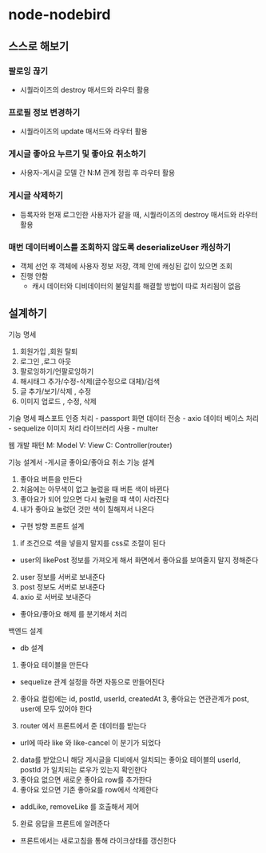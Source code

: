 # node-nodebird

## 스스로 해보기 

### 팔로잉 끊기 
- 시퀄라이즈의 destroy 매서드와 라우터 활용

### 프로필 정보 변경하기 
- 시퀄라이즈의 update 매서드와 라우터 활용

### 게시글 좋아요 누르기 및 좋아요 취소하기 
- 사용자-게시글 모델 간 N:M 관계 정립 후 라우터 활용

### 게시글 삭제하기 
- 등록자와 현재 로그인한 사용자가 같을 때, 시퀄라이즈의 destroy 매서드와 라우터 활용 

### 매번 데이터베이스를 조회하지 않도록 deserializeUser 캐싱하기 
- 객체 선언 후 객체에 사용자 정보 저장, 객체 안에 캐싱된 값이 있으면 조회
- 진행 안함 
  - 캐시 데이터와 디비데이터의 불일치를 해결할 방법이 따로 처리됨이 없음 

## 설계하기

기능 명세
1. 회원가입    ,회원 탈퇴
3. 로그인     ,로그 아웃 
4. 팔로잉하기/언팔로잉하기
5. 해시태그 추가/수정-삭제(글수정으로 대체)/검색 
8. 글 추가/보기/삭제    , 수정
9. 이미지 업로드 , 수정, 삭제

기술 명세
패스포트 인증 처리 - passport
화면 데이터 전송  - axio
데이터 베이스 처리 - sequelize
이미지 처리 라이브러리 사용 - multer

웹 개발 패턴
M: Model
V: View
C: Controller(router)

기능 설계서
-게시글 좋아요/좋아요 취소 기능 설계 

1. 좋아요 버튼을 만든다 
2. 처음에는 아무색이 없고 눌렀을 때 버튼 색이 바뀐다
3. 좋아요가 되어 있으면 다시 눌렀을 때 색이 사라진다 
4. 내가 좋아요 눌렀던 것만 색이 칠해져서 나온다  

- 구현 방향
프론트 설계 
1. if 조건으로 색을 넣을지 말지를 css로 조절이 된다 
- user의 likePost 정보를 가져오게 해서 화면에서 좋아요를 보여줄지 말지 정해준다
2. user 정보를 서버로 보내준다 
3. post 정보도 서버로 보내준다
4. axio 로 서버로 보내준다 
- 좋아요/좋아요 해제 를 분기해서 처리

백엔드 설계
- db 설계
1. 좋아요 테이블을 만든다 
- sequelize 관계 설정을 하면 자동으로 만들어진다
2. 좋아요 컬럼에는 id, postId, userId, createdAt
3, 좋아요는 연관관계가 post, user에 모두 있어야 한다 
 
1. router 에서 프론트에서 준 데이터를 받는다
- url에 따라 like 와 like-cancel 이 분기가 되었다
2. data를 받았으니 해당 게시글을 디비에서 일치되는 
좋아요 테이블의 userId, postId 가 일치되는 로우가 있는지 확인한다
3. 좋아요 없으면 새로운 좋아요 row를 추가한다 
4. 좋아요 있으면 기존 좋아요를 row에서 삭제한다   
- addLike, removeLike 를 호출해서 제어
5. 완료 응답을 프론트에 알려준다 
- 프론트에서는 새로고침을 통해 라이크상태를 갱신한다 

  